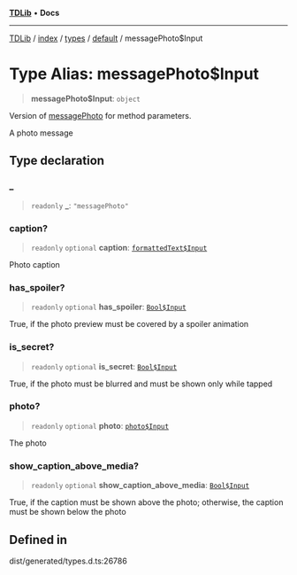 [**TDLib**](../../../../../../README.md) • **Docs**

***

[TDLib](../../../../../../modules.md) / [index](../../../../../README.md) / [types](../../../README.md) / [default](../README.md) / messagePhoto$Input

# Type Alias: messagePhoto$Input

> **messagePhoto$Input**: `object`

Version of [messagePhoto](messagePhoto.md) for method parameters.

A photo message

## Type declaration

### \_

> `readonly` **\_**: `"messagePhoto"`

### caption?

> `readonly` `optional` **caption**: [`formattedText$Input`](formattedText$Input.md)

Photo caption

### has\_spoiler?

> `readonly` `optional` **has\_spoiler**: [`Bool$Input`](Bool$Input.md)

True, if the photo preview must be covered by a spoiler animation

### is\_secret?

> `readonly` `optional` **is\_secret**: [`Bool$Input`](Bool$Input.md)

True, if the photo must be blurred and must be shown only while tapped

### photo?

> `readonly` `optional` **photo**: [`photo$Input`](photo$Input.md)

The photo

### show\_caption\_above\_media?

> `readonly` `optional` **show\_caption\_above\_media**: [`Bool$Input`](Bool$Input.md)

True, if the caption must be shown above the photo; otherwise, the caption must be shown below the photo

## Defined in

dist/generated/types.d.ts:26786
